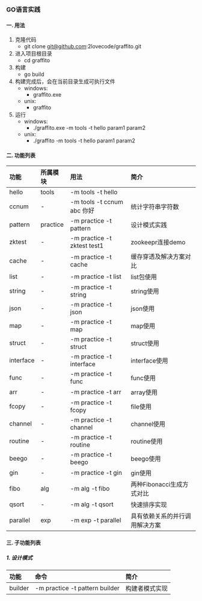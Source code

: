 ### GO语言实践

#### 一. 用法
  1. 克隆代码
        - git clone git@github.com:2lovecode/graffito.git
  2. 进入项目根目录
        - cd graffito
  3. 构建
        - go build
  4. 构建完成后，会在当前目录生成可执行文件
        - windows: 
            - graffito.exe
        - unix:
            - graffito
  5. 运行
        - windows: 
            - ./graffito.exe -m tools -t hello param1 param2
        - unix: 
            - ./graffito -m tools -t hello param1 param2
    
#### 二. 功能列表
| 功能  | 所属模块  | 用法                       |简介       |
| :---  | :------  | :------------------------  | :-------------- |
| hello |  tools   | -m tools -t hello          |                  |
| ccnum |    -     | -m tools -t ccnum abc 你好 | 统计字符串字符数 |
| pattern | practice | -m practice -t pattern | 设计模式实践 |
| zktest | - | -m practice -t zktest test1 | zookeepr连接demo |
| cache | - | -m practice -t cache | 缓存穿透及解决方案对比 |
| list | - | -m practice -t list | list包使用 |
| string | - | -m practice -t string | string使用 |
| json | - | -m practice -t json | json使用 |
| map | - | -m practice -t map | map使用 |
| struct | - | -m practice -t struct | struct使用 |
| interface | - | -m practice -t interface | interface使用 |
| func | - | -m practice -t func | func使用 |
| arr | - | -m practice -t arr | array使用 |
| fcopy | - | -m practice -t fcopy | file使用 |
| channel | - | -m practice -t channel | channel使用 |
| routine | - | -m practice -t routine | routine使用 |
| beego | - | -m practice -t beego | beego使用 |
| gin | - | -m practice -t gin | gin使用 |
| fibo | alg | -m alg -t fibo  | 两种Fibonacci生成方式对比 |
| qsort | - | -m alg -t qsort  | 快速排序实现 |
| parallel | exp | -m exp -t parallel  | 具有依赖关系的并行调用解决方案 |


#### 三. 子功能列表
##### 1. 设计模式
|  功能 | 命令                       |简介       |
| :---  | :------------------------  | :-------------- |
| builder | -m practice -t pattern builder          |   构建者模式实现               |